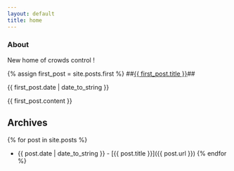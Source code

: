 ```yaml
---
layout: default
title: home
---
```


### About ###

New home of crowds control !

{% assign first_post = site.posts.first %}
##<a href="{{ first_post.url }}">{{ first_post.title }}</a>##

{{ first_post.date | date_to_string }}

{{ first_post.content }}

## Archives ##

{% for post in site.posts %}
 - {{ post.date | date_to_string }} - [{{ post.title }}]({{ post.url }})
{% endfor %}